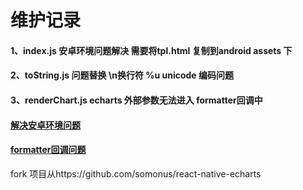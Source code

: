# 维护记录
#### 1、index.js 安卓环境问题解决 需要将tpl.html 复制到android assets 下

#### 2、toString.js 问题替换 \n换行符 %u unicode 编码问题
#### 3、renderChart.js echarts 外部参数无法进入 formatter回调中

#### [解决安卓环境问题](https://349989153.github.io/2018/04/16/native-echarts%E7%9A%84%E9%97%AE%E9%A2%98%E6%B1%87%E6%80%BB/)
#### [formatter回调问题](https://github.com/somonus/react-native-echarts/issues/175)

fork 项目从https://github.com/somonus/react-native-echarts
